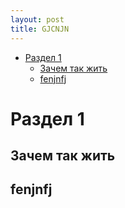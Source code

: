 ```yaml
---
layout: post
title: GJCNJN
---
```

<!-- TOC -->

- [Раздел 1](#раздел-1)
    - [Зачем так жить](#зачем-так-жить)
    - [fenjnfj](#fenjnfj)

<!-- /TOC -->
# Раздел 1

## Зачем так жить

## fenjnfj
